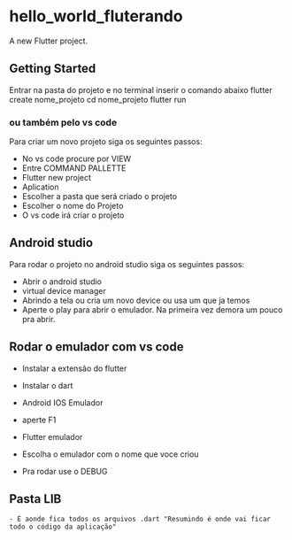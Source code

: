# hello_world_fluterando

A new Flutter project.

## Getting Started

  Entrar na pasta do projeto e no terminal inserir o comando abaixo
    flutter create nome_projeto
    cd nome_projeto
    flutter run

  ### ou também pelo vs code

  Para criar um novo projeto siga os seguintes passos:
  - No vs code procure por VIEW
  - Entre COMMAND PALLETTE
  - Flutter new project
  - Aplication
  - Escolher a pasta que será criado o projeto
  - Escolher o nome do Projeto
  - O vs code irá criar o projeto

## Android studio

  Para rodar o projeto no android studio siga os seguintes passos:
  - Abrir o android studio
  - virtual device manager
  - Abrindo a tela ou cria um novo device ou usa um que ja temos
  - Aperte o play para abrir o emulador. Na primeira vez demora um pouco pra abrir.

## Rodar o emulador com vs code

  - Instalar a extensão do flutter
  - Instalar o dart
  - Android IOS Emulador
  - aperte F1
  - Flutter emulador
  - Escolha o emulador com o nome que voce criou

  - Pra rodar use o DEBUG

  ## Pasta LIB
    - É aonde fica todos os arquivos .dart "Resumindo é onde vai ficar todo o código da aplicação"